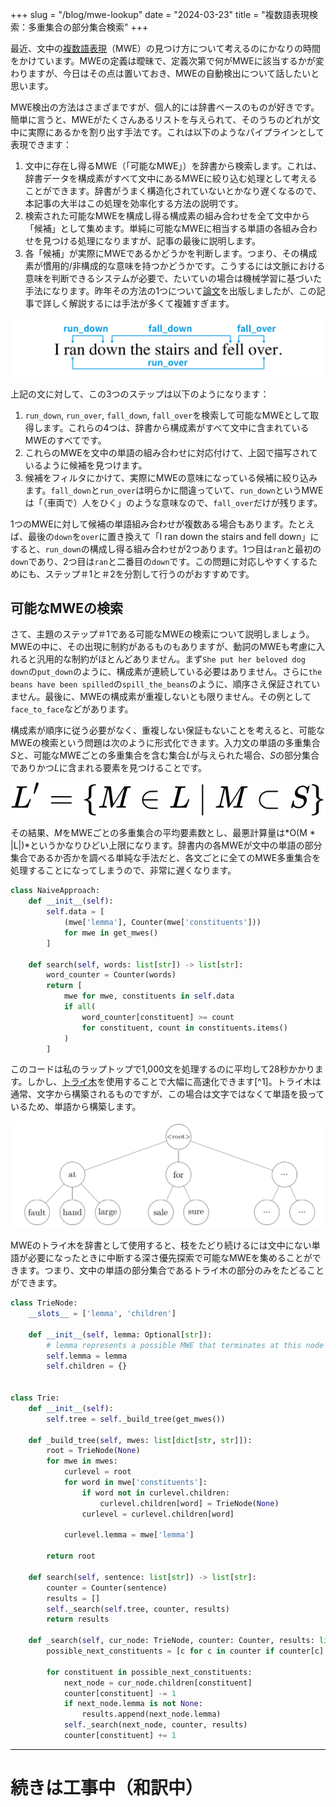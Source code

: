 +++
slug = "/blog/mwe-lookup"
date = "2024-03-23"
title = "複数語表現検索：多重集合の部分集合検索"
+++

最近、文中の[複数語表現](https://en.wikipedia.org/wiki/Multiword_expression)（MWE）の見つけ方について考えるのにかなりの時間をかけています。MWEの定義は曖昧で、定義次第で何がMWEに該当するかが変わりますが、今日はその点は置いておき、MWEの自動検出について話したいと思います。

MWE検出の方法はさまざまですが、個人的には辞書ベースのものが好きです。簡単に言うと、MWEがたくさんあるリストを与えられて、そのうちのどれが文中に実際にあるかを割り出す手法です。これは以下のようなパイプラインとして表現できます：
1. 文中に存在し得るMWE（「可能なMWE」）を辞書から検索します。これは、辞書データを構成素がすべて文中にあるMWEに絞り込む処理として考えることができます。辞書がうまく構造化されていないとかなり遅くなるので、本記事の大半はこの処理を効率化する方法の説明です。
2. 検索された可能なMWEを構成し得る構成素の組み合わせを全て文中から「候補」として集めます。単純に可能なMWEに相当する単語の各組み合わせを見つける処理になりますが、記事の最後に説明します。
3. 各「候補」が実際にMWEであるかどうかを判断します。つまり、その構成素が慣用的/非構成的な意味を持つかどうかです。こうするには文脈における意味を判断できるシステムが必要で、たいていの場合は機械学習に基づいた手法になります。昨年その方法の1つについて[論文](https://aclanthology.org/2023.findings-emnlp.14/)を出版しましたが、この記事で詳しく解説するには手法が多くて複雑すぎます。

![例文](poster_sentence.png)

上記の文に対して、この3つのステップは以下のようになります：

1. `run_down`, `run_over`, `fall_down`, `fall_over`を検索して可能なMWEとして取得します。これらの4つは、辞書から構成素がすべて文中に含まれているMWEのすべてです。
2. これらのMWEを文中の単語の組み合わせに対応付けて、上図で描写されているように候補を見つけます。
3. 候補をフィルタにかけて、実際にMWEの意味になっている候補に絞り込みます。`fall_down`と`run_over`は明らかに間違っていて、`run_down`というMWEは「（車両で）人をひく」のような意味なので、`fall_over`だけが残ります。

1つのMWEに対して候補の単語組み合わせが複数ある場合もあります。たとえば、最後の`down`を`over`に置き換えて「I ran down the stairs and fell down」にすると、`run_down`の構成し得る組み合わせが2つあります。1つ目は`ran`と最初の`down`であり、2つ目は`ran`と二番目の`down`です。この問題に対応しやすくするためにも、ステップ＃1と＃2を分割して行うのがおすすめです。

## 可能なMWEの検索
さて、主題のステップ＃1である可能なMWEの検索について説明しましょう。MWEの中に、その出現に制約があるものもありますが、動詞のMWEも考慮に入れると汎用的な制約がほとんどありません。まず`She put her beloved dog down`の`put_down`のように、構成素が連続している必要はありません。さらに`the beans have been spilled`の`spill_the_beans`のように、順序さえ保証されていません。最後に、MWEの構成素が重複しないとも限りません。その例として`face_to_face`などがあります。

構成素が順序に従う必要がなく、重複しない保証もないことを考えると、可能なMWEの検索という問題は次のように形式化できます。入力文の単語の多重集合*S*と、可能なMWEごとの多重集合を含む集合*L*が与えられた場合、*S*の部分集合でありかつ*L*に含まれる要素を見つけることです。

![MWE取得方程式](equation.svg)

その結果、*M*をMWEごとの多重集合の平均要素数とし、最悪計算量は*O(M * |L|)*というかなりひどい上限になります。辞書内の各MWEが文中の単語の部分集合であるか否かを調べる単純な手法だと、各文ごとに全てのMWE多重集合を処理することになってしまうので、非常に遅くなります。

```python
class NaiveApproach:
    def __init__(self):
        self.data = [
            (mwe['lemma'], Counter(mwe['constituents']))
            for mwe in get_mwes()
        ]

    def search(self, words: list[str]) -> list[str]:
        word_counter = Counter(words)
        return [
            mwe for mwe, constituents in self.data
            if all(
                word_counter[constituent] >= count
                for constituent, count in constituents.items()
            )
        ]
```

このコードは私のラップトップで1,000文を処理するのに平均して28秒かかります。しかし、[トライ木](https://en.wikipedia.org/wiki/trie)を使用することで大幅に高速化できます[^1]。トライ木は通常、文字から構築されるものですが、この場合は文字ではなくて単語を扱っているため、単語から構築します。

![MWE trie](mwe_trie.png)

MWEのトライ木を辞書として使用すると、枝をたどり続けるには文中にない単語が必要になったときに中断する深さ優先探索で可能なMWEを集めることができます。つまり、文中の単語の部分集合であるトライ木の部分のみをたどることができます。

```python
class TrieNode:
    __slots__ = ['lemma', 'children']

    def __init__(self, lemma: Optional[str]):
    	# lemma represents a possible MWE that terminates at this node
        self.lemma = lemma  
        self.children = {}


class Trie:
    def __init__(self):
        self.tree = self._build_tree(get_mwes())

    def _build_tree(self, mwes: list[dict[str, str]]):
        root = TrieNode(None)
        for mwe in mwes:
            curlevel = root
            for word in mwe['constituents']:
                if word not in curlevel.children:
                    curlevel.children[word] = TrieNode(None)
                curlevel = curlevel.children[word]

            curlevel.lemma = mwe['lemma']

        return root

    def search(self, sentence: list[str]) -> list[str]:
        counter = Counter(sentence)
        results = []
        self._search(self.tree, counter, results)
        return results

    def _search(self, cur_node: TrieNode, counter: Counter, results: list):
        possible_next_constituents = [c for c in counter if counter[c] > 0 and c in cur_node.children]

        for constituent in possible_next_constituents:
            next_node = cur_node.children[constituent]
            counter[constituent] -= 1
            if next_node.lemma is not None:
                results.append(next_node.lemma)
            self._search(next_node, counter, results)
            counter[constituent] += 1
```
---
# 続きは工事中（和訳中）

